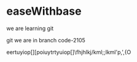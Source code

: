 # easeWithbase

we are learning git

git we are in branch code-2105

eertuyiop[][poiuytrtyuiop[]\fhjhlkj/kml;;lkml'p,',{O
